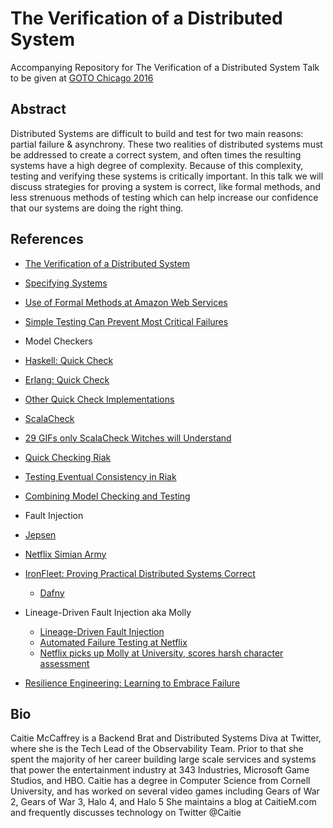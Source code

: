 # The Verification of a Distributed System
Accompanying Repository for The Verification of a Distributed System Talk to be given at [GOTO Chicago 2016](http://gotocon.com/chicago-2016)

## Abstract
Distributed Systems are difficult to build and test for two main reasons: partial failure & asynchrony.  These two realities of distributed systems must be addressed to create a correct system, and often times the resulting systems have a high degree of complexity.  Because of this complexity, testing and verifying these systems is critically important.  In this talk we will discuss strategies for proving a system is correct, like formal methods, and less strenuous methods of testing which can help increase our confidence that our systems are doing the right thing.

## References
* [The Verification of a Distributed System](http://queue.acm.org/detail.cfm?id=2889274)
* [Specifying Systems](http://research.microsoft.com/en-us/um/people/lamport/tla/book-02-08-08.pdf)
* [Use of Formal Methods at Amazon Web Services](http://research.microsoft.com/en-us/um/people/lamport/tla/formal-methods-amazon.pdf)
* [Simple Testing Can Prevent Most Critical Failures](https://www.usenix.org/system/files/conference/osdi14/osdi14-paper-yuan.pdf)
* Model Checkers
 * [Haskell: Quick Check](https://hackage.haskell.org/package/QuickCheck)
 * [Erlang: Quick Check](http://www.quviq.com/products/erlang-quickcheck/)
 * [Other Quick Check Implementations](https://en.wikipedia.org/wiki/QuickCheck)
 * [ScalaCheck](https://www.scalacheck.org/)
 * [29 GIFs only ScalaCheck Witches will Understand](http://nerd.kelseyinnis.com/blog/2015/01/14/29-GIFs-only-scalacheck-witches-will-understand/)
 * [Quick Checking Riak](https://skillsmatter.com/skillscasts/4505-quickchecking-riak)
 * [Testing Eventual Consistency in Riak](https://www.youtube.com/watch?v=x9mW54GJpG0)
 * [Combining Model Checking and Testing](http://research.microsoft.com/pubs/200544/main.pdf)
* Fault Injection
 * [Jepsen](http://jepsen.io/)
 * [Netflix Simian Army](http://techblog.netflix.com/2011/07/netflix-simian-army.html)
* [IronFleet: Proving Practical Distributed Systems Correct](http://research.microsoft.com/apps/pubs/default.aspx?id=255833)
  * [Dafny](http://research.microsoft.com/en-us/projects/dafny/)
* Lineage-Driven Fault Injection aka Molly
  * [Lineage-Driven Fault Injection](http://people.ucsc.edu/~palvaro/molly.pdf)
  * [Automated Failure Testing at Netflix](http://techblog.netflix.com/2016/01/automated-failure-testing.html)
  * [Netflix picks up Molly at University, scores harsh character assessment](http://www.theregister.co.uk/2016/02/01/netflix_tries_molly_in_quest_for_enhanced_fault_finding_perception/)

* [Resilience Engineering: Learning to Embrace Failure](https://queue.acm.org/detail.cfm?id=2371297)

## Bio
Caitie McCaffrey is a Backend Brat and Distributed Systems Diva at Twitter, where she is the Tech Lead of the Observability Team.  Prior to that she spent the majority of her career building large scale services and systems that power the entertainment industry at 343 Industries, Microsoft Game Studios, and HBO.  Caitie has a degree in Computer Science from Cornell University, and has worked on several video games including Gears of War 2, Gears of War 3, Halo 4, and Halo 5 She maintains a blog at  CaitieM.com  and frequently discusses technology on Twitter @Caitie
